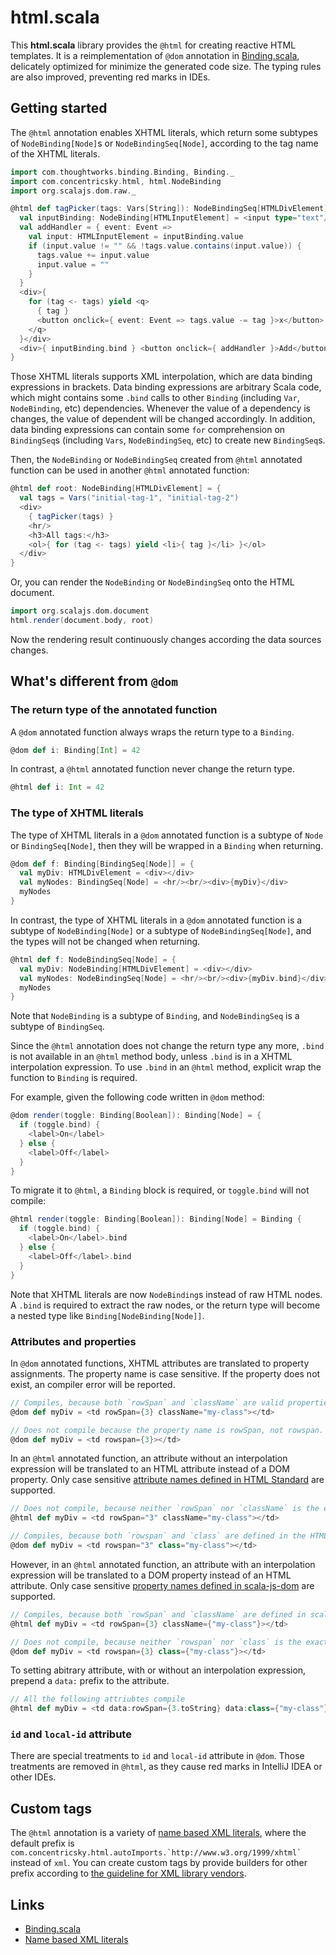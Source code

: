 # html.scala

This **html.scala** library provides the `@html` for creating reactive HTML templates. It is a reimplementation of `@dom` annotation in [Binding.scala](https://github.com/ThoughtWorksInc/Binding.scala), delicately optimized for minimize the generated code size. The typing rules are also improved, preventing red marks in IDEs.

## Getting started

The `@html` annotation enables XHTML literals, which return some subtypes of `NodeBinding[Node]`s or `NodeBindingSeq[Node]`, according to the tag name of the XHTML literals.

``` scala
import com.thoughtworks.binding.Binding, Binding._
import com.concentricsky.html, html.NodeBinding
import org.scalajs.dom.raw._

@html def tagPicker(tags: Vars[String]): NodeBindingSeq[HTMLDivElement] = {
  val inputBinding: NodeBinding[HTMLInputElement] = <input type="text"/>
  val addHandler = { event: Event =>
    val input: HTMLInputElement = inputBinding.value
    if (input.value != "" && !tags.value.contains(input.value)) {
      tags.value += input.value
      input.value = ""
    }
  }
  <div>{
    for (tag <- tags) yield <q>
      { tag }
      <button onclick={ event: Event => tags.value -= tag }>x</button>
    </q>
  }</div>
  <div>{ inputBinding.bind } <button onclick={ addHandler }>Add</button></div>
}
```

Those XHTML literals supports XML interpolation, which are data binding expressions in brackets. Data binding expressions are arbitrary Scala code, which might contains some `.bind` calls to other `Binding` (including `Var`, `NodeBinding`, etc) dependencies. Whenever the value of a dependency is changes, the value of dependent will be changed accordingly. In addition, data binding expressions can contain some `for` comprehension on `BindingSeq`s (including `Vars`, `NodeBindingSeq`, etc) to create new `BindingSeq`s.

Then, the `NodeBinding` or `NodeBindingSeq` created from `@html` annotated function can be used in another `@html` annotated function:

``` scala
@html def root: NodeBinding[HTMLDivElement] = {
  val tags = Vars("initial-tag-1", "initial-tag-2")
  <div>
    { tagPicker(tags) }
    <hr/>
    <h3>All tags:</h3>
    <ol>{ for (tag <- tags) yield <li>{ tag }</li> }</ol>
  </div>
}
```

Or, you can render the `NodeBinding` or `NodeBindingSeq` onto the HTML document.

``` scala
import org.scalajs.dom.document
html.render(document.body, root)
```

Now the rendering result continuously changes according the data sources changes.

## What's different from `@dom`

### The return type of the annotated function

A `@dom` annotated function always wraps the return type to a `Binding`.

``` scala
@dom def i: Binding[Int] = 42
```

In contrast, a `@html` annotated function never change the return type.

``` scala
@html def i: Int = 42
```

### The type of XHTML literals

The type of XHTML literals in a `@dom` annotated function is a subtype of `Node` or `BindingSeq[Node]`, then they will be wrapped in a `Binding` when returning.

``` scala
@dom def f: Binding[BindingSeq[Node]] = {
  val myDiv: HTMLDivElement = <div></div>
  val myNodes: BindingSeq[Node] = <hr/><br/><div>{myDiv}</div>
  myNodes
}
```

In contrast, the type of XHTML literals in a `@dom` annotated function is a subtype of `NodeBinding[Node]` or a subtype of `NodeBindingSeq[Node]`, and the types will not be changed when returning.

``` scala
@html def f: NodeBindingSeq[Node] = {
  val myDiv: NodeBinding[HTMLDivElement] = <div></div>
  val myNodes: NodeBindingSeq[Node] = <hr/><br/><div>{myDiv.bind}</div>
  myNodes
}
```

Note that `NodeBinding` is a subtype of `Binding`, and `NodeBindingSeq` is a subtype of `BindingSeq`.

Since the `@html` annotation does not change the return type any more, `.bind` is not available in an `@html` method body, unless `.bind` is in a XHTML interpolation expression. To use `.bind` in an `@html` method, explicit wrap the function to `Binding` is required.

For example, given the following code written in `@dom` method:

``` scala
@dom render(toggle: Binding[Boolean]): Binding[Node] = {
  if (toggle.bind) {
    <label>On</label>
  } else {
    <label>Off</label>
  }
}
```

To migrate it to `@html`, a `Binding` block is required, or `toggle.bind` will not compile:

``` scala
@html render(toggle: Binding[Boolean]): Binding[Node] = Binding {
  if (toggle.bind) {
    <label>On</label>.bind
  } else {
    <label>Off</label>.bind
  }
}
```

Note that XHTML literals are now `NodeBinding`s instead of raw HTML nodes. A `.bind` is required to extract the raw nodes, or the return type will become a nested type like `Binding[NodeBinding[Node]]`.

### Attributes and properties

In `@dom` annotated functions, XHTML attributes are translated to property assignments. The property name is case sensitive. If the property does not exist, an compiler error will be reported.

``` scala
// Compiles, because both `rowSpan` and `className` are valid properties
@dom def myDiv = <td rowSpan={3} className="my-class"></td>
```

``` scala
// Does not compile because the property name is rowSpan, not rowspan.
@dom def myDiv = <td rowspan={3}></td>
```

In an `@html` annotated function, an attribute without an interpolation expression will be translated to an HTML attribute instead of a DOM property. Only case sensitive [attribute names defined in HTML Standard](https://html.spec.whatwg.org/multipage/indices.html#attributes-3) are supported.

``` scala
// Does not compile, because neither `rowSpan` nor `className` is the exact attribute name defined in the HTML Standard.
@html def myDiv = <td rowSpan="3" className="my-class"></td>
```

``` scala
// Compiles, because both `rowspan` and `class` are defined in the HTML Standard.
@dom def myDiv = <td rowspan="3" class="my-class"></td>
```

However, in an `@html` annotated function, an attribute with an interpolation expression will be translated to a DOM property instead of an HTML attribute. Only case sensitive [property names defined in scala-js-dom](https://www.scala-js.org/api/scalajs-dom/0.9.5/) are supported.


``` scala
// Compiles, because both `rowSpan` and `className` are defined in scala-js-dom.
@html def myDiv = <td rowSpan={3} className={"my-class"}></td>
```

``` scala
// Does not compile, because neither `rowspan` nor `class` is the exact property name defined in scala-js-dom.
@dom def myDiv = <td rowspan={3} class={"my-class"}></td>
```

To setting abitrary attribute, with or without an interpolation expression, prepend a `data:` prefix to the attribute.

``` scala
// All the following attriubtes compile
@html def myDiv = <td data:rowSpan={3.toString} data:class={"my-class"} data:custom-attribute-1="constant-value" data:custom-attribute-2={math.random.toString}></td>
```

### `id` and `local-id` attribute

There are special treatments to `id` and `local-id` attribute in `@dom`. Those treatments are removed in `@html`, as they cause red marks in IntelliJ IDEA or other IDEs.

## Custom tags

The `@html` annotation is a variety of [name based XML literals](https://github.com/Atry/nameBasedXml.scala), where the default prefix is ``com.concentricsky.html.autoImports.`http://www.w3.org/1999/xhtml` `` instead of `xml`. You can create custom tags by provide builders for other prefix according to [the guideline for XML library vendors](https://github.com/Atry/nameBasedXml.scala#xml-library-vendors).

## Links

* [Binding.scala](https://github.com/ThoughtWorksInc/Binding.scala/)
* [Name based XML literals](https://github.com/Atry/nameBasedXml.scala)
